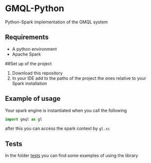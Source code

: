 # GMQL-Python
Python-Spark implementation of the GMQL system

## Requirements
- A python environment
- Apache Spark

##Set up of the project
1. Download this repository
2. In your IDE add to the paths of the project the ones relative to your Spark installation

## Example of usage
Your spark engine is instantiated when you call the following
```python
import gmql as gl
```
after this you can access the spark context by `gl.sc`

## Tests
In the folder [tests](./tests) you can find some examples of using the library
